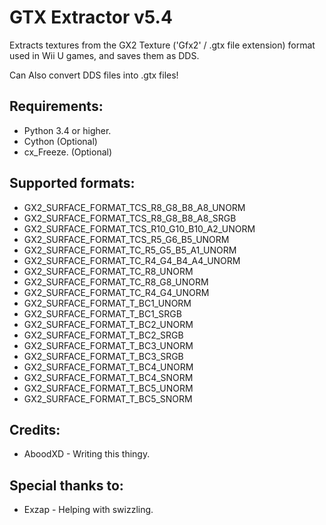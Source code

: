 # GTX Extractor v5.4
Extracts textures from the GX2 Texture ('Gfx2' / .gtx file extension) format used in Wii U games, and saves them as DDS.  
  
Can Also convert DDS files into .gtx files!  

## Requirements:
* Python 3.4 or higher.
* Cython (Optional)
* cx_Freeze. (Optional)

## Supported formats:
* GX2_SURFACE_FORMAT_TCS_R8_G8_B8_A8_UNORM
* GX2_SURFACE_FORMAT_TCS_R8_G8_B8_A8_SRGB
* GX2_SURFACE_FORMAT_TCS_R10_G10_B10_A2_UNORM
* GX2_SURFACE_FORMAT_TCS_R5_G6_B5_UNORM
* GX2_SURFACE_FORMAT_TC_R5_G5_B5_A1_UNORM
* GX2_SURFACE_FORMAT_TC_R4_G4_B4_A4_UNORM
* GX2_SURFACE_FORMAT_TC_R8_UNORM
* GX2_SURFACE_FORMAT_TC_R8_G8_UNORM
* GX2_SURFACE_FORMAT_TC_R4_G4_UNORM
* GX2_SURFACE_FORMAT_T_BC1_UNORM
* GX2_SURFACE_FORMAT_T_BC1_SRGB
* GX2_SURFACE_FORMAT_T_BC2_UNORM
* GX2_SURFACE_FORMAT_T_BC2_SRGB
* GX2_SURFACE_FORMAT_T_BC3_UNORM
* GX2_SURFACE_FORMAT_T_BC3_SRGB
* GX2_SURFACE_FORMAT_T_BC4_UNORM
* GX2_SURFACE_FORMAT_T_BC4_SNORM
* GX2_SURFACE_FORMAT_T_BC5_UNORM
* GX2_SURFACE_FORMAT_T_BC5_SNORM

## Credits:
* AboodXD - Writing this thingy.

## Special thanks to:
* Exzap - Helping with swizzling.